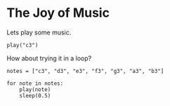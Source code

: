 # The Joy of Music

Lets play some music.

```
play("c3")
```

How about trying it in a loop?

```
notes = ["c3", "d3", "e3", "f3", "g3", "a3", "b3"]

for note in notes:
    play(note)
    sleep(0.5)
```
